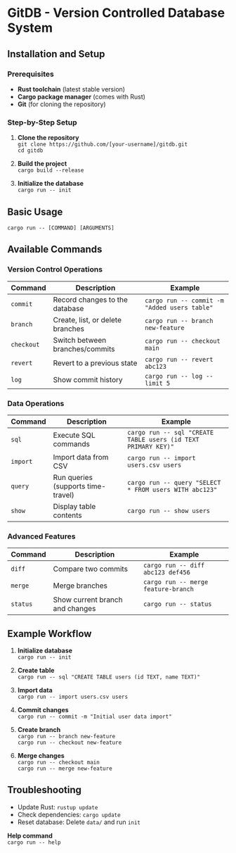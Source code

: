 # GitDB - Version Controlled Database System

## Installation and Setup

### Prerequisites
- **Rust toolchain** (latest stable version)  
- **Cargo package manager** (comes with Rust)  
- **Git** (for cloning the repository)  

### Step-by-Step Setup
1. **Clone the repository**  
   `git clone https://github.com/[your-username]/gitdb.git`  
   `cd gitdb`  

2. **Build the project**  
   `cargo build --release`  

3. **Initialize the database**  
   `cargo run -- init`  

## Basic Usage
`cargo run -- [COMMAND] [ARGUMENTS]`  

## Available Commands

### Version Control Operations
| Command | Description | Example |
|---------|-------------|---------|
| `commit` | Record changes to the database | `cargo run -- commit -m "Added users table"` |
| `branch` | Create, list, or delete branches | `cargo run -- branch new-feature` |
| `checkout` | Switch between branches/commits | `cargo run -- checkout main` |
| `revert` | Revert to a previous state | `cargo run -- revert abc123` |
| `log` | Show commit history | `cargo run -- log --limit 5` |

### Data Operations
| Command | Description | Example |
|---------|-------------|---------|
| `sql` | Execute SQL commands | `cargo run -- sql "CREATE TABLE users (id TEXT PRIMARY KEY)"` |
| `import` | Import data from CSV | `cargo run -- import users.csv users` |
| `query` | Run queries (supports time-travel) | `cargo run -- query "SELECT * FROM users WITH abc123"` |
| `show` | Display table contents | `cargo run -- show users` |

### Advanced Features
| Command | Description | Example |
|---------|-------------|---------|
| `diff` | Compare two commits | `cargo run -- diff abc123 def456` |
| `merge` | Merge branches | `cargo run -- merge feature-branch` |
| `status` | Show current branch and changes | `cargo run -- status` |

## Example Workflow
1. **Initialize database**  
   `cargo run -- init`  

2. **Create table**  
   `cargo run -- sql "CREATE TABLE users (id TEXT, name TEXT)"`  

3. **Import data**  
   `cargo run -- import users.csv users`  

4. **Commit changes**  
   `cargo run -- commit -m "Initial user data import"`  

5. **Create branch**  
   `cargo run -- branch new-feature`  
   `cargo run -- checkout new-feature`  

6. **Merge changes**  
   `cargo run -- checkout main`  
   `cargo run -- merge new-feature`  

## Troubleshooting
- Update Rust: `rustup update`  
- Check dependencies: `cargo update`  
- Reset database: Delete `data/` and run `init`  

**Help command**  
`cargo run -- help`  

